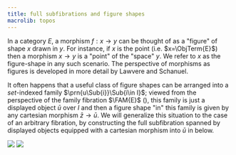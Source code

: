 ```yaml
---
title: full subfibrations and figure shapes
macrolib: topos
---
```


In a category $E$, a morphism $f : x\to y$ can be thought of as a "figure"
of shape $x$ drawn in $y$. For instance, if $x$ is the point (i.e.
$x=\ObjTerm{E}$) then a morphism $x\to y$ is a "point" of the "space" $y$.
We refer to $x$ as the figure-shape in any such scenario.
The perspective of morphisms as figures is developed in more detail by Lawvere and Schanuel.

It often happens that a useful class of figure shapes can be arranged
into a *set*-indexed family $\prn{u\Sub{i}}\Sub{i\in I}$; viewed from the
perspective of the family fibration $\FAM{E}$ ([](frct-0006)), this family is just a
displayed object $\bar{u}$ over $I$ and then a figure shape "in"
this family is given by any cartesian morphism $\bar{z}\to\bar{u}$. We will
generalize this situation to the case of an arbitrary fibration, by
constructing the full subfibration spanned by displayed objects equipped
with a cartesian morphism into $\bar{u}$ in [](frct-0010) below.

![](frct-0010)
![](frct-002K)
